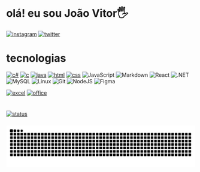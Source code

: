 # olá! eu sou João Vitor🖐️


[![instagram](https://img.shields.io/badge/Instagram-E4405F?style=for-the-badge&logo=instagram&logoColor=white
)](https://www.instagram.com/jbittencourt1/)
[![twitter](https://img.shields.io/badge/Twitter-1DA1F2?style=for-the-badge&logo=twitter&logoColor=white
)](https://x.com/jaobittencourt7)

# tecnologias

[![c#](https://img.shields.io/badge/C%23-239120?style=for-the-badge&logo=c-sharp&logoColor=white
)]()
[![c](https://img.shields.io/badge/C-00599C?style=for-the-badge&logo=c&logoColor=white)]()
[![java](https://img.shields.io/badge/Java-ED8B00?style=for-the-badge&logo=openjdk&logoColor=white
)]()
[![html](https://img.shields.io/badge/HTML5-E34F26?style=for-the-badge&logo=html5&logoColor=white)]()
[![css](https://img.shields.io/badge/CSS3-1572B6?style=for-the-badge&logo=css3&logoColor=white)]()
![JavaScript](https://img.shields.io/badge/JavaScript-F7DF1E?style=for-the-badge&logo=javascript&logoColor=black)
![Markdown](https://img.shields.io/badge/Markdown-000?style=for-the-badge&logo=markdown)
![React](https://img.shields.io/badge/React-20232A?style=for-the-badge&logo=react&logoColor=61DAFB)
![.NET](https://img.shields.io/badge/.NET-5C2D91?style=for-the-badge&logo=.net&logoColor=white)
![MySQL](https://img.shields.io/badge/MySQL-00000F?style=for-the-badge&logo=mysql&logoColor=white)
![Linux](https://img.shields.io/badge/Linux-000?style=for-the-badge&logo=linux&logoColor=FCC624)
![Git](https://img.shields.io/badge/GIT-E44C30?style=for-the-badge&logo=git&logoColor=white)
![NodeJS](https://img.shields.io/badge/node.js-6DA55F?style=for-the-badge&logo=node.js&logoColor=white)
![Figma](https://img.shields.io/badge/Figma-696969?style=for-the-badge&logo=figma&logoColor=figma)



[![excel](https://img.shields.io/badge/Microsoft_Excel-217346?style=for-the-badge&logo=microsoft-excel&logoColor=white
)]()
[![office](https://img.shields.io/badge/Microsoft_Office-D83B01?style=for-the-badge&logo=microsoft-office&logoColor=white)]()

#

[![status](https://github-readme-stats.vercel.app/api/top-langs/?username=JoaoBittencourt1&layout=donut)](https://github.com/JoaoBittencourt1)

###

<img src="https://raw.githubusercontent.com/JoaoBittencourt1/JoaoBittencourt1/output/snake.svg" alt="Snake animation" />

###


